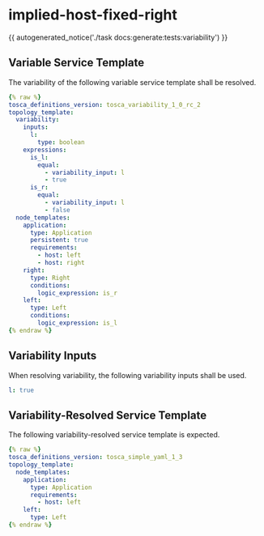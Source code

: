 # implied-host-fixed-right

{{ autogenerated_notice('./task docs:generate:tests:variability') }}


## Variable Service Template

The variability of the following variable service template shall be resolved.

```yaml linenums="1"
{% raw %}
tosca_definitions_version: tosca_variability_1_0_rc_2
topology_template:
  variability:
    inputs:
      l:
        type: boolean
    expressions:
      is_l:
        equal:
          - variability_input: l
          - true
      is_r:
        equal:
          - variability_input: l
          - false
  node_templates:
    application:
      type: Application
      persistent: true
      requirements:
        - host: left
        - host: right
    right:
      type: Right
      conditions:
        logic_expression: is_r
    left:
      type: Left
      conditions:
        logic_expression: is_l
{% endraw %}
```

## Variability Inputs

When resolving variability, the following variability inputs shall be used.

```yaml linenums="1"
l: true
```



## Variability-Resolved Service Template

The following variability-resolved service template is expected.

```yaml linenums="1"
{% raw %}
tosca_definitions_version: tosca_simple_yaml_1_3
topology_template:
  node_templates:
    application:
      type: Application
      requirements:
        - host: left
    left:
      type: Left
{% endraw %}
```

